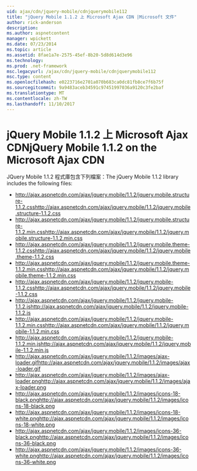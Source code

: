 ```yaml
---
uid: ajax/cdn/jquery-mobile/cdnjquerymobile112
title: "jQuery Mobile 1.1.2 上 Microsoft Ajax CDN |Microsoft 文件"
author: rick-anderson
description: 
ms.author: aspnetcontent
manager: wpickett
ms.date: 07/23/2014
ms.topic: article
ms.assetid: 8fae1a7e-2575-45ef-8b20-5d8d614d3e96
ms.technology: 
ms.prod: .net-framework
msc.legacyurl: /ajax/cdn/jquery-mobile/cdnjquerymobile112
msc.type: content
ms.openlocfilehash: e0223716e2701a070b683ca0dc81fb8ce7f6b75f
ms.sourcegitcommit: 9a9483aceb34591c97451997036a9120c3fe2baf
ms.translationtype: MT
ms.contentlocale: zh-TW
ms.lasthandoff: 11/10/2017
---
```

<a name="jquery-mobile-112-on-the-microsoft-ajax-cdn"></a><span data-ttu-id="5dcc1-102">jQuery Mobile 1.1.2 上 Microsoft Ajax CDN</span><span class="sxs-lookup"><span data-stu-id="5dcc1-102">jQuery Mobile 1.1.2 on the Microsoft Ajax CDN</span></span>
====================
<span data-ttu-id="5dcc1-103">JQuery Mobile 1.1.2 程式庫包含下列檔案：</span><span class="sxs-lookup"><span data-stu-id="5dcc1-103">The jQuery Mobile 1.1.2 library includes the following files:</span></span>

- <span data-ttu-id="5dcc1-104">http://ajax.aspnetcdn.com/ajax/jquery.mobile/1.1.2/jquery.mobile.structure-1.1.2.css</span><span class="sxs-lookup"><span data-stu-id="5dcc1-104">http://ajax.aspnetcdn.com/ajax/jquery.mobile/1.1.2/jquery.mobile.structure-1.1.2.css</span></span>
- <span data-ttu-id="5dcc1-105">http://ajax.aspnetcdn.com/ajax/jquery.mobile/1.1.2/jquery.mobile.structure-1.1.2.min.css</span><span class="sxs-lookup"><span data-stu-id="5dcc1-105">http://ajax.aspnetcdn.com/ajax/jquery.mobile/1.1.2/jquery.mobile.structure-1.1.2.min.css</span></span>
- <span data-ttu-id="5dcc1-106">http://ajax.aspnetcdn.com/ajax/jquery.mobile/1.1.2/jquery.mobile.theme-1.1.2.css</span><span class="sxs-lookup"><span data-stu-id="5dcc1-106">http://ajax.aspnetcdn.com/ajax/jquery.mobile/1.1.2/jquery.mobile.theme-1.1.2.css</span></span>
- <span data-ttu-id="5dcc1-107">http://ajax.aspnetcdn.com/ajax/jquery.mobile/1.1.2/jquery.mobile.theme-1.1.2.min.css</span><span class="sxs-lookup"><span data-stu-id="5dcc1-107">http://ajax.aspnetcdn.com/ajax/jquery.mobile/1.1.2/jquery.mobile.theme-1.1.2.min.css</span></span>
- <span data-ttu-id="5dcc1-108">http://ajax.aspnetcdn.com/ajax/jquery.mobile/1.1.2/jquery.mobile-1.1.2.css</span><span class="sxs-lookup"><span data-stu-id="5dcc1-108">http://ajax.aspnetcdn.com/ajax/jquery.mobile/1.1.2/jquery.mobile-1.1.2.css</span></span>
- <span data-ttu-id="5dcc1-109">http://ajax.aspnetcdn.com/ajax/jquery.mobile/1.1.2/jquery.mobile-1.1.2.js</span><span class="sxs-lookup"><span data-stu-id="5dcc1-109">http://ajax.aspnetcdn.com/ajax/jquery.mobile/1.1.2/jquery.mobile-1.1.2.js</span></span>
- <span data-ttu-id="5dcc1-110">http://ajax.aspnetcdn.com/ajax/jquery.mobile/1.1.2/jquery.mobile-1.1.2.min.css</span><span class="sxs-lookup"><span data-stu-id="5dcc1-110">http://ajax.aspnetcdn.com/ajax/jquery.mobile/1.1.2/jquery.mobile-1.1.2.min.css</span></span>
- <span data-ttu-id="5dcc1-111">http://ajax.aspnetcdn.com/ajax/jquery.mobile/1.1.2/jquery.mobile-1.1.2.min.js</span><span class="sxs-lookup"><span data-stu-id="5dcc1-111">http://ajax.aspnetcdn.com/ajax/jquery.mobile/1.1.2/jquery.mobile-1.1.2.min.js</span></span>
- <span data-ttu-id="5dcc1-112">http://ajax.aspnetcdn.com/ajax/jquery.mobile/1.1.2/images/ajax-loader.gif</span><span class="sxs-lookup"><span data-stu-id="5dcc1-112">http://ajax.aspnetcdn.com/ajax/jquery.mobile/1.1.2/images/ajax-loader.gif</span></span>
- <span data-ttu-id="5dcc1-113">http://ajax.aspnetcdn.com/ajax/jquery.mobile/1.1.2/images/ajax-loader.png</span><span class="sxs-lookup"><span data-stu-id="5dcc1-113">http://ajax.aspnetcdn.com/ajax/jquery.mobile/1.1.2/images/ajax-loader.png</span></span>
- <span data-ttu-id="5dcc1-114">http://ajax.aspnetcdn.com/ajax/jquery.mobile/1.1.2/images/icons-18-black.png</span><span class="sxs-lookup"><span data-stu-id="5dcc1-114">http://ajax.aspnetcdn.com/ajax/jquery.mobile/1.1.2/images/icons-18-black.png</span></span>
- <span data-ttu-id="5dcc1-115">http://ajax.aspnetcdn.com/ajax/jquery.mobile/1.1.2/images/icons-18-white.png</span><span class="sxs-lookup"><span data-stu-id="5dcc1-115">http://ajax.aspnetcdn.com/ajax/jquery.mobile/1.1.2/images/icons-18-white.png</span></span>
- <span data-ttu-id="5dcc1-116">http://ajax.aspnetcdn.com/ajax/jquery.mobile/1.1.2/images/icons-36-black.png</span><span class="sxs-lookup"><span data-stu-id="5dcc1-116">http://ajax.aspnetcdn.com/ajax/jquery.mobile/1.1.2/images/icons-36-black.png</span></span>
- <span data-ttu-id="5dcc1-117">http://ajax.aspnetcdn.com/ajax/jquery.mobile/1.1.2/images/icons-36-white.png</span><span class="sxs-lookup"><span data-stu-id="5dcc1-117">http://ajax.aspnetcdn.com/ajax/jquery.mobile/1.1.2/images/icons-36-white.png</span></span>
